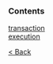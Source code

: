 ### Contents
[transaction](./transaction.md)  
[execution](./execution.md)  

[< Back](/docs/README.md)
